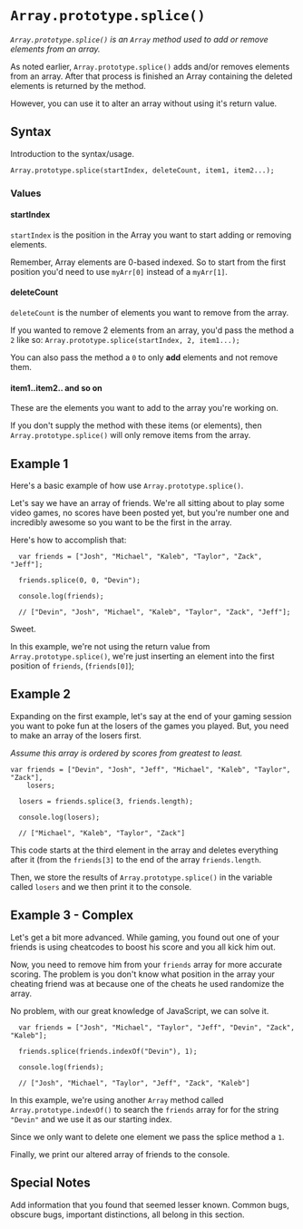 # `Array.prototype.splice()`

*`Array.prototype.splice()` is an `Array` method used to add or remove elements from an array.*

As noted earlier,  `Array.prototype.splice()` adds and/or removes elements from an array. After that process is finished an Array containing the deleted elements is returned by the method.

However, you can use it to alter an array without using it's return value.

## Syntax

Introduction to the syntax/usage.

```
Array.prototype.splice(startIndex, deleteCount, item1, item2...);
```

### Values

#### startIndex

`startIndex` is the position in the Array you want to start adding or removing elements.

Remember, Array elements are 0-based indexed. So to start from the first position you'd need to use `myArr[0]` instead of a `myArr[1]`.

#### deleteCount

`deleteCount` is the number of elements you want to remove from the array. 

If you wanted to remove 2 elements from an array, you'd pass the method a `2` like so: `Array.prototype.splice(startIndex, 2, item1...);`

You can also pass the method a `0` to only **add** elements and not remove them.

#### item1..item2.. and so on

These are the elements you want to add to the array you're working on. 

If you don't supply the method with these items (or elements), then `Array.prototype.splice()` will only remove items from the array.


## Example 1

Here's a basic example of how use `Array.prototype.splice()`.

Let's say we have an array of friends. We're all sitting about to play some video games, no scores have been posted yet, but you're number one and incredibly awesome so you want to be the first in the array.

Here's how to accomplish that:

```
  var friends = ["Josh", "Michael", "Kaleb", "Taylor", "Zack", "Jeff"];

  friends.splice(0, 0, "Devin");

  console.log(friends);
  
  // ["Devin", "Josh", "Michael", "Kaleb", "Taylor", "Zack", "Jeff"];
```
Sweet.

In this example, we're not using the return value from `Array.prototype.splice()`, we're just inserting an element into the first position of `friends`, (`friends[0]`);

## Example 2

Expanding on the first example, let's say at the end of your gaming session you want to poke fun at the losers of the games you played. But, you need to make an array of the losers first. 

*Assume this array is ordered by scores from greatest to least.*

```
var friends = ["Devin", "Josh", "Jeff", "Michael", "Kaleb", "Taylor", "Zack"],
    losers;

  losers = friends.splice(3, friends.length);

  console.log(losers);
  
  // ["Michael", "Kaleb", "Taylor", "Zack"]
```

This code starts at the third element in the array and deletes everything after it (from the `friends[3]` to the end of the array `friends.length`. 

Then, we store the results of `Array.prototype.splice()` in the variable called `losers` and we then print it to the console.

## Example 3 - Complex

Let's get a bit more advanced. While gaming, you found out one of your friends is using cheatcodes to boost his score and you all kick him out.

Now, you need to remove him from your `friends` array for more accurate scoring. The problem is you don't know what position in the array your cheating friend was at because one of the cheats he used randomize the array.

No problem, with our great knowledge of JavaScript, we can solve it.

```
  var friends = ["Josh", "Michael", "Taylor", "Jeff", "Devin", "Zack", "Kaleb"];

  friends.splice(friends.indexOf("Devin"), 1);

  console.log(friends);
  
  // ["Josh", "Michael", "Taylor", "Jeff", "Zack", "Kaleb"]

```

In this example, we're using another `Array` method called `Array.prototype.indexOf()` to search the `friends` array for for the string `"Devin"` and we use it as our starting index.

Since we only want to delete one element we pass the splice method a `1`.

Finally, we print our altered array of friends to the console. 

## Special Notes

Add information that you found that seemed lesser known. Common bugs, obscure bugs, important distinctions, all belong in this section.

